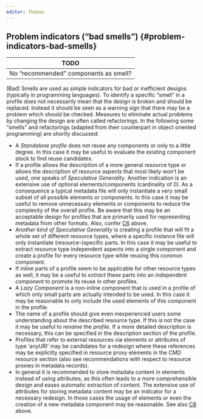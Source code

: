 ```yaml
---
editor: Thomas
---
```


## Problem indicators \(“bad smells”\) {#problem-indicators-bad-smells}

|TODO|
|----|
|No “recommended” components as smell?|

\(Bad\) Smells are used as simple indicators for bad or inefficient designs \(typically in programming languages\). To identify a specific “smell” in a profile does not necessarily mean that the design is broken and should be replaced. Instead it should be seen as a warning sign that there may be a problem which should be checked. Measures to eliminate actual problems by changing the design are often called refactorings. In the following some “smells” and refactorings \(adapted from their counterpart in object oriented programming\) are shortly discussed:

* A _Standalone profile_ does not reuse any components or only to a little degree. In this case it may be useful to evaluate the existing component stock to find reuse candidates.
* If a profile allows the description of a more general resource type or allows the description of resource aspects that most likely won’t be used, one speaks of _Speculative Generality_. Another indication is an extensive use of optional elements/components \(cardinality of 0\). As a consequence a typical metadata file will only instantiate a very small subset of all possible elements or components. In this case it may be useful to remove unnecessary elements or components to reduce the complexity of the overall profile. Be aware that this may be an acceptable design for profiles that are primarily used for representing metadata from other formats. Also, confer [C6](/modelling_component_metadata/components.md#c6) above.
* _Another kind of Speculative Generality_ is creating a profile that will fit a whole set of different resource types, where a specific instance file will only instantiate \(resource-\)specific parts. In this case it may be useful to extract resource type independent aspects into a single component and create a profile for every resource type while reusing this common component.
* If inline parts of a profile seem to be applicable for other resource types as well, it may be a useful to _extract_ these parts into an independent _component_ to promote its reuse in other profiles.
* A _Lazy Component_ is a non-inline component that is used in a profile of which only small parts are actually intended to be used. In this case it may be reasonable to only include the used elements of this component in the profile.
* The name of a profile should give even inexperienced users some understanding about the described resource type. If this is not the case it may be useful to _rename_ the _profile_. If a more detailed description is necessary, this can be specified in the description section of the profile.
* Profiles that refer to external resources via elements or attributes of type ‘anyURI’ may be candidates for a redesign where these references may be explicitly specified in resource proxy elements in the CMD resource section \(also see recommendations with respect to resource proxies in metadata records\).
* In general it is recommended to store metadata content in elements instead of using attributes, as this often leads to a more comprehensible design and eases automatic extraction of content. The extensive use of attributes for storing metadata content may be an indicator for a necessary redesign. In those cases the usage of elements or even the creation of a new metadata component may be reasonable. See also [C8](/modelling_component_metadata/components.md#c8) above.



